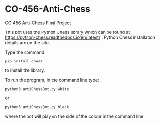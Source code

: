 # CO-456-Anti-Chess
CO 456 Anti-Chess Final Project

This bot uses the Python Chess library which can be found at https://python-chess.readthedocs.io/en/latest/ .
Python Chess installation details are on the site.

Type the command
```
pip install chess
```

to install the library.


To run the program, in the command line type:

```
python3 antiChessBot.py white
```

or 

```
python3 antiChessBot.py black
```

where the bot will play on the side of the colour in the command line
